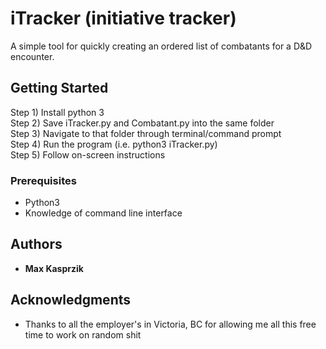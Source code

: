 # iTracker (initiative tracker)
A simple tool for quickly creating an ordered list of combatants for a D&D encounter.

## Getting Started

Step 1) Install python 3  
Step 2) Save iTracker.py and Combatant.py into the same folder  
Step 3) Navigate to that folder through terminal/command prompt   
Step 4) Run the program (i.e. python3 iTracker.py)  
Step 5) Follow on-screen instructions

### Prerequisites
* Python3
* Knowledge of command line interface

## Authors

* **Max Kasprzik**

## Acknowledgments

* Thanks to all the employer's in Victoria, BC for allowing me all this free time to work on random shit
